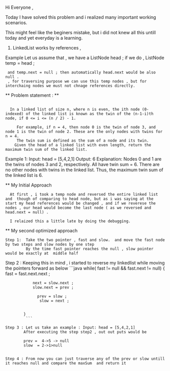 
Hi Everyone , 

Today I have solved this problem  and i realized many  important working scenarios. 

This might feel like the beginers mistake, but i did not knew all this untill today and yet everyday is a learning. 

1) LinkedList  works by references , 

Example 
     Let us assume that , we have a  ListNode head ; 
     if we do ,  ListNode temp = head ; 

     and temp.next = null ; then automatically head.next would be also null . 
     , for traversing purpose we can use this temp nodes , but for interchaing nodes we must not chnage references directly. 


**     Problem statement : **
## 
      In a linked list of size n, where n is even, the ith node (0-indexed) of the linked list is known as the twin of the (n-1-i)th node, if 0 <= i <= (n / 2) - 1.

         For example, if n = 4, then node 0 is the twin of node 3, and node 1 is the twin of node 2. These are the only nodes with twins for n = 4.
         The twin sum is defined as the sum of a node and its twin.
        Given the head of a linked list with even length, return the maximum twin sum of the linked list.

 

Example 1:
Input: head = [5,4,2,1]
Output: 6
Explanation:
Nodes 0 and 1 are the twins of nodes 3 and 2, respectively. All have twin sum = 6.
There are no other nodes with twins in the linked list.
Thus, the maximum twin sum of the linked list is 6. 



**  My Initial Approach 

      At first , i took a temp node and reversed the entire linked list and  though of comparing to head node, but as i was saying at the start my head references would be changed , and if we reverese the nodes , our head would become the last node ( as we reversed and head.next = null) . 

      I relaized this a little late by doing the debugging. 


**  My second optimized approach 

    Step 1:  Take the two pointer , fast and slow.  and move the fast node by two steps and slow nodes by one step 
             By the time fast pointer reaches the null , slow pointer would be exactly at  middle half 


   Step 2 :  Keeping this in mind , i started to reverse my linkedlist  while moving the pointers forward as below 
             ```java
              while( fast != null && fast.next != null)
            {
                fast = fast.next.next ; 
                
                next = slow.next ; 
                slow.next = prev ; 
                
                  prev = slow ; 
                   slow = next ; 
               
                
            } 
             ``` 
      
    Step 3 : Let us take an example : Input: head = [5,4,2,1]
            After executing the step step2 , out out puts would be 
           
            prev =  4->5 -> null 
            slow  = 2->1>null 


    Step 4 : From now you can just traverse any of the prev or slow untill it reaches null and compare the maxSum  and return it 
         




                       
               